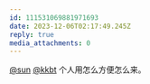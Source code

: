 ```yaml
---
id: 111531069881971693
date: 2023-12-06T02:17:49.245Z
reply: true
media_attachments: 0
---
```


[@sun](https://jiong.us/@sun) [@kkbt](https://hello.2heng.xin/@kkbt) 个人用怎么方便怎么来。

